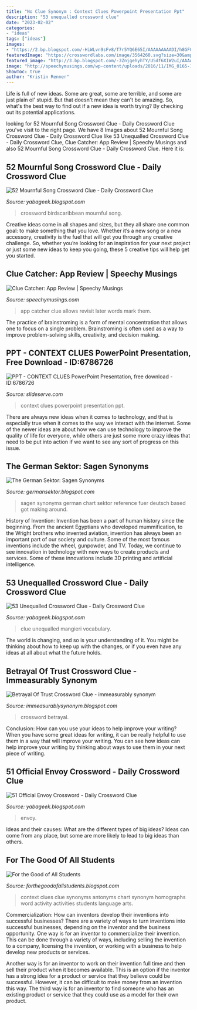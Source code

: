 ```yaml
---
title: "No Clue Synonym : Context Clues Powerpoint Presentation Ppt"
description: "53 unequalled crossword clue"
date: "2023-02-02"
categories:
- "ideas"
tags: ["ideas"]
images:
- "https://2.bp.blogspot.com/-HiWLvn9sFv8/T7r5YQ6E65I/AAAAAAAAADI/h8GF0gg9Vw4/s1600/Context+Clue+Chart.jpg"
featuredImage: "https://crosswordlabs.com/image/3564260.svg?size=30&amp;stroke_width=1&amp;edited_on=1603270644"
featured_image: "http://3.bp.blogspot.com/-3ZnjgehyhTY/U5df6XIW2uI/AAAAAAAAChU/ljp56leUfJg/s1600/sagen+synonyms.png"
image: "http://speechymusings.com/wp-content/uploads/2016/11/IMG_0165-1024x768.png"
ShowToc: true
author: "Kristin Renner"
---
```



Life is full of new ideas. Some are great, some are terrible, and some are just plain ol' stupid. But that doesn't mean they can't be amazing. So, what's the best way to find out if a new idea is worth trying? By checking out its potential applications.

	

		
looking for 52 Mournful Song Crossword Clue - Daily Crossword Clue you've visit to the right page. We have 8 Images about 52 Mournful Song Crossword Clue - Daily Crossword Clue like 53 Unequalled Crossword Clue - Daily Crossword Clue, Clue Catcher: App Review | Speechy Musings and also 52 Mournful Song Crossword Clue - Daily Crossword Clue. Here it is:
		
    
## 52 Mournful Song Crossword Clue - Daily Crossword Clue

<img loading=lazy src="https://www.birdscaribbean.org/wp-content/uploads/2021/05/Puerto-Rican-Vireo-crossword-blank-348x450.jpg" onerror="this.onerror=null;this.src='https://tse4.mm.bing.net/th?id=OIP.56wj7_ziArlKps6Rbi_nMgAAAA&amp;pid=15.1';" alt="52 Mournful Song Crossword Clue - Daily Crossword Clue">

_Source: yabageek.blogspot.com_

>crossword birdscaribbean mournful song. 

	

Creative ideas come in all shapes and sizes, but they all share one common goal: to make something that you love. Whether it’s a new song or a new accessory, creativity is the fuel that will get you through any creative challenge. So, whether you’re looking for an inspiration for your next project or just some new ideas to keep you going, these 5 creative tips will help get you started.

    
## Clue Catcher: App Review | Speechy Musings

<img loading=lazy src="http://speechymusings.com/wp-content/uploads/2016/11/IMG_0165-1024x768.png" onerror="this.onerror=null;this.src='https://tse1.mm.bing.net/th?id=OIP.CF0TlsVobnHiW8dT3w6xKgHaFj&amp;pid=15.1';" alt="Clue Catcher: App Review | Speechy Musings">

_Source: speechymusings.com_

>app catcher clue allows revisit later words mark them. 

	

The practice of brainstroming is a form of mental concentration that allows one to focus on a single problem. Brainstroming is often used as a way to improve problem-solving skills, creativity, and decision making.

    
## PPT - CONTEXT CLUES PowerPoint Presentation, Free Download - ID:6786726

<img loading=lazy src="https://image3.slideserve.com/6786726/context-clues-n.jpg" onerror="this.onerror=null;this.src='https://tse1.mm.bing.net/th?id=OIP.zcOzZ1zkzXyRPhHAFdKKHgHaFj&amp;pid=15.1';" alt="PPT - CONTEXT CLUES PowerPoint Presentation, free download - ID:6786726">

_Source: slideserve.com_

>context clues powerpoint presentation ppt. 

	

There are always new ideas when it comes to technology, and that is especially true when it comes to the way we interact with the internet. Some of the newer ideas are about how we can use technology to improve the quality of life for everyone, while others are just some more crazy ideas that need to be put into action if we want to see any sort of progress on this issue.

    
## The German Sektor: Sagen Synonyms

<img loading=lazy src="http://3.bp.blogspot.com/-3ZnjgehyhTY/U5df6XIW2uI/AAAAAAAAChU/ljp56leUfJg/s1600/sagen+synonyms.png" onerror="this.onerror=null;this.src='https://tse4.mm.bing.net/th?id=OIP.ePezbXSjO_wggohfiMMfNgHaFj&amp;pid=15.1';" alt="The German Sektor: Sagen Synonyms">

_Source: germansektor.blogspot.com_

>sagen synonyms german chart sektor reference fuer deutsch based got making around. 

	

History of Invention:
Invention has been a part of human history since the beginning. From the ancient Egyptians who developed mummification, to the Wright brothers who invented aviation, invention has always been an important part of our society and culture. Some of the most famous inventions include the wheel, gunpowder, and TV. Today, we continue to see innovation in technology with new ways to create products and services. Some of these innovations include 3D printing and artificial intelligence.

    
## 53 Unequalled Crossword Clue - Daily Crossword Clue

<img loading=lazy src="https://html.pdfcookie.com/02/2019/12/02/o2npdrp575v4/bg10.jpg" onerror="this.onerror=null;this.src='https://tse1.mm.bing.net/th?id=OIP.vJHVBFFLXhq_Ni9AmL6HywHaJa&amp;pid=15.1';" alt="53 Unequalled Crossword Clue - Daily Crossword Clue">

_Source: yabageek.blogspot.com_

>clue unequalled mangieri vocabulary. 

	

The world is changing, and so is your understanding of it. You might be thinking about how to keep up with the changes, or if you even have any ideas at all about what the future holds. 

    
## Betrayal Of Trust Crossword Clue - Immeasurably Synonym

<img loading=lazy src="https://crosswordlabs.com/image/3564260.svg?size=30&amp;stroke_width=1&amp;edited_on=1603270644" onerror="this.onerror=null;this.src='https://tse2.mm.bing.net/th?id=OIP.McS3BKqnt1hQTx3ormMZkwHaLr&amp;pid=15.1';" alt="Betrayal Of Trust Crossword Clue - immeasurably synonym">

_Source: immeasurablysynonym.blogspot.com_

>crossword betrayal. 

	

Conclusion: How can you use your ideas to help improve your writing?
When you have some great ideas for writing, it can be really helpful to use them in a way that will improve your writing. You can see how ideas can help improve your writing by thinking about ways to use them in your next piece of writing.

    
## 51 Official Envoy Crossword - Daily Crossword Clue

<img loading=lazy src="https://www.metro.us/wp-content/uploads/2020/02/metro-crossword-puzzle-answers-november-282.jpg" onerror="this.onerror=null;this.src='https://tse2.mm.bing.net/th?id=OIP.YRS2i_gLxcj4N58dcIaadgHaEK&amp;pid=15.1';" alt="51 Official Envoy Crossword - Daily Crossword Clue">

_Source: yabageek.blogspot.com_

>envoy. 

	

Ideas and their causes: What are the different types of big ideas?
Ideas can come from any place, but some are more likely to lead to big ideas than others.

    
## For The Good Of All Students

<img loading=lazy src="https://2.bp.blogspot.com/-HiWLvn9sFv8/T7r5YQ6E65I/AAAAAAAAADI/h8GF0gg9Vw4/s1600/Context+Clue+Chart.jpg" onerror="this.onerror=null;this.src='https://tse3.mm.bing.net/th?id=OIP.84MgWN4FukX6W1-Vc4fFCwHaJ1&amp;pid=15.1';" alt="For the Good of All Students">

_Source: forthegoodofallstudents.blogspot.com_

>context clues clue synonyms antonyms chart synonym homographs word activity activities students language arts. 

	

Commercialization: How can inventors develop their inventions into successful businesses?
There are a variety of ways to turn inventions into successful businesses, depending on the inventor and the business opportunity. 
One way is for an inventor to commercialize their invention. This can be done through a variety of ways, including selling the invention to a company, licensing the invention, or working with a business to help develop new products or services. 

Another way is for an inventor to work on their invention full time and then sell their product when it becomes available. This is an option if the inventor has a strong idea for a product or service that they believe could be successful. However, it can be difficult to make money from an invention this way. 
The third way is for an inventor to find someone who has an existing product or service that they could use as a model for their own product.

